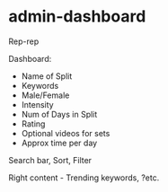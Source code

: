 # admin-dashboard

Rep-rep

Dashboard:
- Name of Split
- Keywords
- Male/Female
- Intensity
- Num of Days in Split
- Rating
- Optional videos for sets
- Approx time per day

Search bar, Sort, Filter

Right content - Trending keywords, ?etc. 

